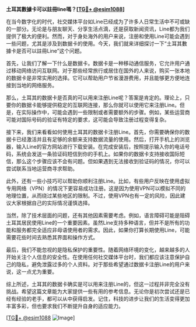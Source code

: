 **土耳其數據卡可以註冊line嗎？[[TG💪+ @esim1088](https://t.me/s/esim1088)]**

在当今数字化的时代，社交媒体平台如Line已经成为了许多人日常生活中不可或缺的一部分。无论是与朋友聊天、分享生活点滴，还是获取新闻资讯，Line都为我们提供了极大的便利。然而，对于身处海外的用户来说，注册和使用Line可能会遇到一些问题，尤其是涉及到数据卡的使用。今天，我们就来详细探讨一下“土耳其數據卡是否可以註冊Line”这个问题。

首先，让我们了解一下什么是数据卡。数据卡是一种移动通信服务，它允许用户通过移动网络访问互联网。对于那些经常旅行或居住在国外的人来说，购买一张本地的数据卡是非常实用的选择。它可以帮助用户节省漫游费用，并且能够更方便地连接到当地的网络服务。

那么，土耳其的数据卡是否真的可以用来注册Line呢？答案是肯定的。理论上，只要你的数据卡能够提供稳定的互联网连接，那么你就可以使用它来注册Line。但是，在实际操作中，可能会遇到一些限制或者需要额外的步骤。例如，某些运营商可能对国际号码的验证有特定的要求，这可能会导致注册过程变得复杂。

接下来，我们来看看如何使用土耳其的数据卡注册Line。首先，你需要确保你的数据卡已经激活并且有足够的余额来支持数据流量的使用。然后，打开手机上的浏览器，输入Line的官方网站进行下载安装。在完成安装后，按照提示输入你的电话号码，系统会发送一条验证码短信到你的手机上。如果你的数据卡支持接收国际短信，那么这个步骤应该不会有问题。但如果遇到无法接收到验证码的情况，你可以尝试联系当地运营商寻求帮助。

此外，还有一些小技巧可以帮助你顺利注册Line。比如，有些用户反映在使用虚拟专用网络（VPN）的情况下更容易成功注册。这是因为使用VPN可以模拟不同的地理位置，从而绕过某些地区的限制。不过，使用VPN也有一定的风险，因此建议大家根据自己的实际情况谨慎选择。

当然，除了技术层面的问题，还有其他因素需要考虑。例如，语言障碍可能是阻碍土耳其居民使用Line的一个重要因素。虽然Line支持多种语言，但并不是所有的功能和服务都完全适应非母语使用者的需求。因此，如果你打算长期使用Line，可能需要花些时间去熟悉其界面和操作方式。

最后，我们不能忽视的是隐私保护的重要性。随着网络环境的变化，越来越多的人开始关注个人信息的安全性。在使用任何社交媒体平台时，我们都应该注意保护自己的隐私，避免泄露过多的个人资料。对于那些希望通过数据卡注册Line的用户来说，这一点尤为重要。

综上所述，土耳其的数据卡确实是可以用来注册Line的，但这一过程并非完全没有挑战。希望这篇文章能为大家提供一些有用的参考信息。无论你是初次尝试还是已经有经验的老手，都可以从中获得启发。记住，科技的进步让我们的生活变得更加丰富多彩，但也要求我们不断提升自身的适应能力。

[[TG💪+ @esim1088](https://t.me/s/esim1088) ![Image](https://i.postimg.cc/4NQfJmqS/Snipaste-2025-05-13-00-14-12.png)]